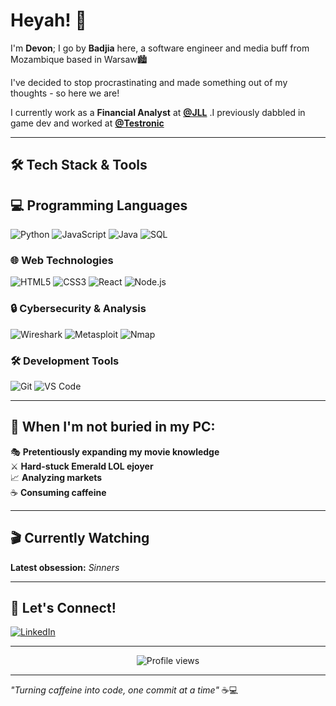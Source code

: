 # Heyah! 👋

I'm **Devon**; I go by **Badjia** here, a software engineer and media buff from Mozambique based in Warsaw🏙️

I've decided to stop procrastinating and made something out of my thoughts - so here we are!

I currently work as a **Financial Analyst** at [**@JLL**](https://www.jll.pl) .I previously dabbled in game dev and worked at [**@Testronic**](https://www.testroniclabs.com)

---

## 🛠️ Tech Stack & Tools

## 💻 Programming Languages
![Python](https://img.shields.io/badge/-Python-3776AB?style=flat-square&logo=python&logoColor=white)
![JavaScript](https://img.shields.io/badge/-JavaScript-F7DF1E?style=flat-square&logo=javascript&logoColor=black)
![Java](https://img.shields.io/badge/-Java-007396?style=flat-square&logo=java&logoColor=white)
![SQL](https://img.shields.io/badge/-SQL-4479A1?style=flat-square&logo=postgresql&logoColor=white)

### 🌐 Web Technologies
![HTML5](https://img.shields.io/badge/-HTML5-E34F26?style=flat-square&logo=html5&logoColor=white)
![CSS3](https://img.shields.io/badge/-CSS3-1572B6?style=flat-square&logo=css3&logoColor=white)
![React](https://img.shields.io/badge/-React-61DAFB?style=flat-square&logo=react&logoColor=black)
![Node.js](https://img.shields.io/badge/-Node.js-339933?style=flat-square&logo=node.js&logoColor=white)

### 🔒 Cybersecurity & Analysis
![Wireshark](https://img.shields.io/badge/-Wireshark-1679A7?style=flat-square&logo=wireshark&logoColor=white)
![Metasploit](https://img.shields.io/badge/-Metasploit-2596CD?style=flat-square&logo=metasploit&logoColor=white)
![Nmap](https://img.shields.io/badge/-Nmap-4682B4?style=flat-square&logo=nmap&logoColor=white)

### 🛠️ Development Tools
![Git](https://img.shields.io/badge/-Git-F05032?style=flat-square&logo=git&logoColor=white)
![VS Code](https://img.shields.io/badge/-VS%20Code-007ACC?style=flat-square&logo=visualstudiocode&logoColor=white)

---

## 🎯 When I'm not buried in my PC:

🎭 **Pretentiously expanding my movie knowledge**  
⚔️ **Hard-stuck Emerald LOL ejoyer**  
📈 **Analyzing markets**  
☕ **Consuming caffeine**  

---

## 🎬 Currently Watching
<!-- You can update this manually or use GitHub Actions to automate -->
**Latest obsession:** *Sinners*

---

## 🤝 Let's Connect!

[![LinkedIn](https://img.shields.io/badge/-LinkedIn-0077B5?style=for-the-badge&logo=linkedin&logoColor=white)](https://www.linkedin.com/in/devcardelias/)

---

<div align="center">
  <img src="https://komarev.com/ghpvc/?username=YourUsername&color=blueviolet&style=flat-square&label=Profile+Views" alt="Profile views" />
</div>

---

*"Turning caffeine into code, one commit at a time"* ☕💻
